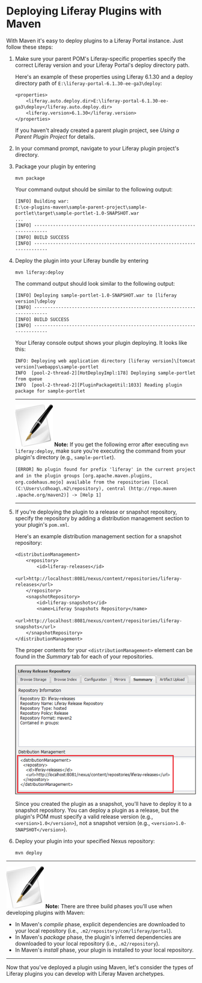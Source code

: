 # Deploying Liferay Plugins with Maven

With Maven it's easy to deploy plugins to a Liferay Portal instance. Just follow
these steps: 

1.  Make sure your parent POM's Liferay-specific properties specify the correct
    Liferay version and your Liferay Portal's deploy directory path. 

    Here's an example of these properties using Liferay 6.1.30 and a deploy
    directory path of `E:\liferay-portal-6.1.30-ee-ga3\deploy`: 

        <properties>
            <liferay.auto.deploy.dir>E:\liferay-portal-6.1.30-ee-ga3\deploy</liferay.auto.deploy.dir>
            <liferay.version>6.1.30</liferay.version>
        </properties>

    If you haven't already created a parent plugin project, see *Using a Parent
    Plugin Project* for details. 

2.  In your command prompt, navigate to your Liferay plugin project's directory. 

3.  Package your plugin by entering 

        mvn package

    Your command output should be similar to the following output: 

        [INFO] Building war:
        E:\ce-plugins-maven\sample-parent-project\sample-portlet\target\sample-portlet-1.0-SNAPSHOT.war
        ...
        [INFO] ------------------------------------------------------------------------
        [INFO] BUILD SUCCESS
        [INFO] ------------------------------------------------------------------------

4.  Deploy the plugin into your Liferay bundle by entering

        mvn liferay:deploy

    The command output should look similar to the following output: 

        [INFO] Deploying sample-portlet-1.0-SNAPSHOT.war to [liferay version]\deploy
        [INFO] ------------------------------------------------------------------------
        [INFO] BUILD SUCCESS
        [INFO] ------------------------------------------------------------------------

    Your Liferay console output shows your plugin deploying. It looks
    like this: 

        INFO: Deploying web application directory [liferay version]\[tomcat version]\webapps\sample-portlet
        INFO  [pool-2-thread-2][HotDeployImpl:178] Deploying sample-portlet from queue
        INFO  [pool-2-thread-2][PluginPackageUtil:1033] Reading plugin package for sample-portlet

    ---
 
    ![note](../../images/tip-pen-paper.png) **Note:** If you get the following
    error after executing `mvn liferay:deploy`, make sure you're executing the
    command from your plugin's directory (e.g., `sample-portlet`). 
 
     `[ERROR] No plugin found for prefix 'liferay' in the current project and in
     the plugin groups [org.apache.maven.plugins, org.codehaus.mojo] available
     from the repositories [local (C:\Users\cdhoag\.m2\repository), central
     (http://repo.maven .apache.org/maven2)] -> [Help 1]`
    
    ---

5.  If you're deploying the plugin to a release or snapshot repository,
    specify the repository by adding a distribution management section to your
    plugin's `pom.xml`. 

    Here's an example distribution management section for a snapshot repository: 

        <distributionManagement>
            <repository>
                <id>liferay-releases</id>
                <url>http://localhost:8081/nexus/content/repositories/liferay-releases</url>
            </repository>
            <snapshotRepository>
                <id>liferay-snapshots</id>
                <name>Liferay Snapshots Repository</name>
                <url>http://localhost:8081/nexus/content/repositories/liferay-snapshots</url>
            </snapshotRepository>
        </distributionManagement>

    The proper contents for your `<distributionManagement>` element can be found
    in the *Summary* tab for each of your repositories. 

    ![Figure 9.13: Select the *Summary* tab of your repository to see how to specify it for distribution management in your plugin's POM.](../../images/maven-repository-summary.png) 

    Since you created the plugin as a snapshot, you'll have to deploy it to a
    snapshot repository. You can deploy a plugin as a release, but the plugin's
    POM must specify a valid release version (e.g., `<version>1.0</version>`),
    not a snapshot version (e.g., `<version>1.0-SNAPSHOT</version>`). 

6.  Deploy your plugin into your specified Nexus repository:

		mvn deploy

---

![note](../../images/tip-pen-paper.png) **Note:** There are three build phases
you'll use when developing plugins with Maven: 

- In Maven's *compile* phase, explicit dependencies are downloaded to your
  local repository (i.e., `.m2/repository/com/liferay/portal`).
- In Maven's *package* phase, the plugin's inferred dependencies are downloaded
  to your local repository (i.e., `.m2/repository`). 
- In Maven's *install* phase, your plugin is installed to your local
  repository. 

---

Now that you've deployed a plugin using Maven, let's consider the types of
Liferay plugins you can develop with Liferay Maven archetypes. 
